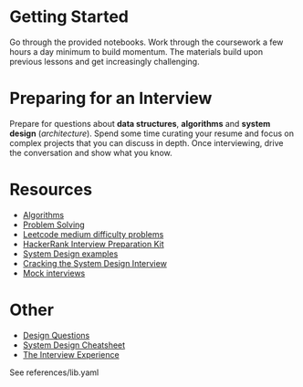 # Getting Started
Go through the provided notebooks. Work through the coursework a few hours a day minimum to build momentum. The materials build upon previous lessons and get increasingly challenging.

# Preparing for an Interview
Prepare for questions about **data structures**, **algorithms** and **system design** (*architecture*).
Spend some time curating your resume and focus on complex projects that you can discuss in depth. Once interviewing, drive the
conversation and show what you know.

# Resources
* [Algorithms](https://www.educative.io/collection/5642554087309312/5663204961157120?authorName=Coderust)
* [Problem Solving](https://www.educative.io/courses/grokking-the-coding-interview/xl0ElGxR6Bq)
* [Leetcode medium difficulty problems](https://leetcode.com/problems/asteroid-collision/)
* [HackerRank Interview Preparation Kit](https://www.hackerrank.com/interview/interview-preparation-kit)
* [System Design examples](https://www.educative.io/collection/5668639101419520/5649050225344512?authorName=Design%20Gurus)
* [Cracking the System Design Interview](https://medium.freecodecamp.org/how-to-system-design-dda63ed27e26)
* [Mock interviews](https://interviewing.io/)

# Other
* [Design Questions](https://github.com/yangshun/tech-interview-handbook/tree/master/design)
* [System Design Cheatsheet](https://gist.github.com/vasanthk/485d1c25737e8e72759f)
* [The Interview Experience](https://medium.freecodecamp.org/how-i-landed-offers-from-microsoft-amazon-and-twitter-without-an-ivy-league-degree-d62cfe286eb8)

See references/lib.yaml
